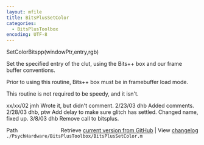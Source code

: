 ```yaml
---
layout: mfile
title: BitsPlusSetColor
categories:
  - BitsPlusToolbox
encoding: UTF-8
---
```


SetColorBitspp\(windowPtr,entry,rgb\)

Set the specified entry of the clut, using the Bits++ box and our
frame buffer conventions.

Prior to using this routine, Bits++ box must be in
framebuffer load mode.

This routine is not required to be speedy, and it isn't.

xx/xx/02  jmh  Wrote it, but didn't comment.
2/23/03   dhb  Added comments.
2/28/03   dhb, ptw  Add delay to make sure glitch has settled.
               Changed name, fixed up.
3/8/03    dhb  Remove call to bitsplus.


<div class="code_header" style="text-align:right;">
  <span style="float:left;">Path&nbsp;&nbsp;</span> <span class="counter">Retrieve <a href=
  "https://raw.github.com/Psychtoolbox-3/Psychtoolbox-3/beta/./PsychHardware/BitsPlusToolbox/BitsPlusSetColor.m">current version from GitHub</a> | View <a href=
  "https://github.com/Psychtoolbox-3/Psychtoolbox-3/commits/beta/./PsychHardware/BitsPlusToolbox/BitsPlusSetColor.m">changelog</a></span>
</div>
<div class="code">
  <code>./PsychHardware/BitsPlusToolbox/BitsPlusSetColor.m</code>
</div>
